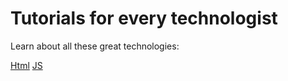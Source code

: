 
# Tutorials for every technologist

Learn about all these great technologies:

[Html](./html/index.md)
[JS](./js/index.md)
